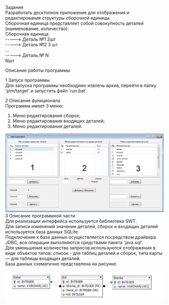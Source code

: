 Задание  
Разработать десктопное приложение для отображения и редактирования структуры сборочной
единицы.  
Сборочная единица представляет собой совокупность деталей (наименование, количество):  
Сборочная единица  
-----> Деталь №1 2шт  
-----> Деталь №2 3 шт  
...  
-----> Деталь № N  
Nшт  

Описание работы программы  

1 Запуск программы  
Для запуска программы необходимо извлечь архив, перейти в папку 'plm/target' и запустить файл 'run.bat'. 

2 Описание функционала  
Программа имеет 3 меню: 
1) Меню редактирования сборок;  
2) Меню редактирования входящих деталей;  
3) Меню редактирования деталей. 

![alt text](https://raw.githubusercontent.com/vadik7777/plm/master/image/screen1.png)  
3 Описание программной части  
Для реализации интерфейса используется библиотека SWT.  
Для записи изменений значение деталей, сборок и входящих деталей используется база данных SQLite.  
Подключение к базе данных осуществляется посредством драйвера JDBC, 
все операции выполняются средствами пакета 'java.sql'.  
Для уменьшения количества запросов используются отображения в виде объектов 
типов: список  - для таблиц деталей и сборок, типа карты — для таблицы входящих деталей.  
База данных схематично представлена на рисунке.

![alt text](https://raw.githubusercontent.com/vadik7777/plm/master/image/screen2.png)  
